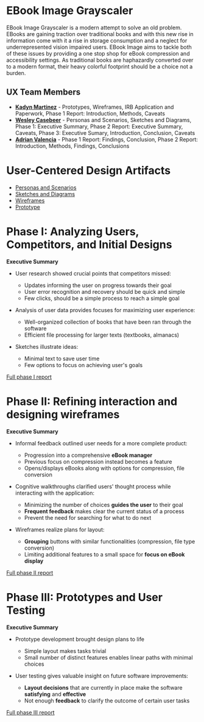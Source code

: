 # EBook Image Grayscaler

EBook Image Grayscaler is a modern attempt to solve an old problem. EBooks are gaining traction over traditional books and with this new rise in information come with it a rise in storage consumption and a neglect for underrepresented vision impaired users. EBook Image aims to tackle both of these issues by providing a one stop shop for eBook compression and accessibility settings. As traditional books are haphazardly converted over to a modern format, their heavy colorful footprint should be a choice not a burden.

## UX Team Members

* **[Kadyn Martinez](https://github.com/ChicoState/ux-personal-portfolio-KadynCBR)**  - Prototypes, Wireframes, IRB Application and Paperwork, Phase 1 Report: Introduction, Methods, Caveats
* **[Wesley Casebeer](https://github.com/ChicoState/ux-personal-portfolio-WesleyCasebeer)** - Personas and Scenarios, Sketches and Diagrams, Phase 1: Executive Summary, Phase 2 Report: Executive Summary, Caveats, Phase 3: Executive Sumary, Introduction, Conclusion, Caveats
* **[Adrian Valencia](https://github.com/ChicoState/ux-personal-portfolio-AdrianValen27)** - Phase 1 Report: Findings, Conclusion, Phase 2 Report: Introduction, Methods, Findings, Conclusions

# User-Centered Design Artifacts

* [Personas and Scenarios](personas/x06%20Personas%20and%20Scenarios.pdf)
* [Sketches and Diagrams](sketches/)
* [Wireframes](wireframes/)
* [Prototype](https://www.figma.com/proto/jdFwF6UcpsMZTVnVjXqGzQ/Prototype?node-id=33-3&starting-point-node-id=33%3A3&mode=design&t=CMFxNZO136rKlMLM-1)

# Phase I: Analyzing Users, Competitors, and Initial Designs

**Executive Summary**

* User research showed crucial points that competitors missed:
  - Updates informing the user on progress towards their goal
  - User error recognition and recovery should be quick and simple
  - Few clicks, should be a simple process to reach a simple goal

* Analysis of user data provides focuses for maximizing user experience:
  - Well-organized collection of books that have been ran through the software
  - Efficient file processing for larger texts (textbooks, almanacs)

* Sketches illustrate ideas:
  - Minimal text to save user time
  - Few options to focus on achieving user's goals

[Full phase I report](phaseI/)

# Phase II: Refining interaction and designing wireframes

**Executive Summary**

* Informal feedback outlined user needs for a more complete product:
  - Progression into a comprehensive **eBook manager**
  - Previous focus on compression instead becomes a feature
  - Opens/displays eBooks along with options for compression, file conversion
  
* Cognitive walkthroughs clarified users' thought process while interacting with the application:
  - Minimizing the number of choices **guides the user** to their goal
  - **Frequent feedback** makes clear the current status of a process
  - Prevent the need for searching for what to do next

* Wireframes realize plans for layout:
  - **Grouping** buttons with similar functionalities (compression, file type conversion)
  - Limiting additional features to a small space for **focus on eBook display**

[Full phase II report](phaseII/)

# Phase III: Prototypes and User Testing

**Executive Summary**

* Prototype development brought design plans to life
  - Simple layout makes tasks trivial
  - Small number of distinct features enables linear paths with minimal choices

* User testing gives valuable insight on future software improvements:
  - **Layout decisions** that are currently in place make the software **satisfying** and **effective**
  - Not enough **feedback** to clarify the outcome of certain user tasks

[Full phase III report](phaseIII/)
